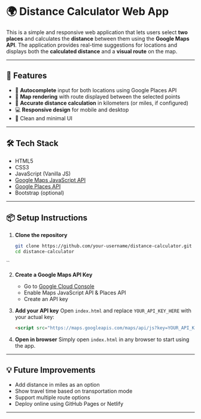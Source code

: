 # 🌍 Distance Calculator Web App

This is a simple and responsive web application that lets users select **two places** and calculates the **distance** between them using the **Google Maps API**. The application provides real-time suggestions for locations and displays both the **calculated distance** and a **visual route** on the map.

---

## 🚀 Features

- 🔎 **Autocomplete** input for both locations using Google Places API  
- 📍 **Map rendering** with route displayed between the selected points  
- 🧮 **Accurate distance calculation** in kilometers (or miles, if configured)  
- 💻 **Responsive design** for mobile and desktop  
- 🧊 Clean and minimal UI

---

## 🛠️ Tech Stack

- HTML5  
- CSS3  
- JavaScript (Vanilla JS)  
- [Google Maps JavaScript API](https://developers.google.com/maps/documentation/javascript/overview)  
- [Google Places API](https://developers.google.com/maps/documentation/places/web-service/overview)  
- Bootstrap (optional)

---

## 📦 Setup Instructions

1. **Clone the repository**  
   ```bash
   git clone https://github.com/your-username/distance-calculator.git
   cd distance-calculator
``

2. **Create a Google Maps API Key**

   * Go to [Google Cloud Console](https://console.cloud.google.com/)
   * Enable Maps JavaScript API & Places API
   * Create an API key

3. **Add your API key**
   Open `index.html` and replace `YOUR_API_KEY_HERE` with your actual key:

   ```html
   <script src="https://maps.googleapis.com/maps/api/js?key=YOUR_API_KEY_HERE&libraries=places"></script>
   ```

4. **Open in browser**
   Simply open `index.html` in any browser to start using the app.


---

## 💡 Future Improvements

* Add distance in miles as an option
* Show travel time based on transportation mode
* Support multiple route options
* Deploy online using GitHub Pages or Netlify

---

